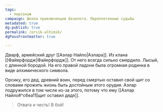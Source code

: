 ```yaml
---
tags:
  - персонаж
campaign: Школа приключенцев Безелота. Переплетенные судьбы
metadated: true
dg-publish: true
permalink: /orsik-alhimik/
dgPassFrontmatter: true

---
```


Дварф, армейский друг [[Аэлар Найло\|Аэлара]]. Из клана [[Файерфордж\|Файерфордж]]. От него всегда сильно смердило. Лысый, с длинной бородой. На его правой ладони была огромная родинка в виде алхимического символа.

Орсику, его дед, древний воин, перед смертью оставил свой щит со словами прожить жизнь быть достойным этого орудия. Аэлар подружился в том числе из-за этого, потому что ему [[Аэлар Найло#^c6ea11\|щит оставил дядя]].

> Отвага и честь! В бой!